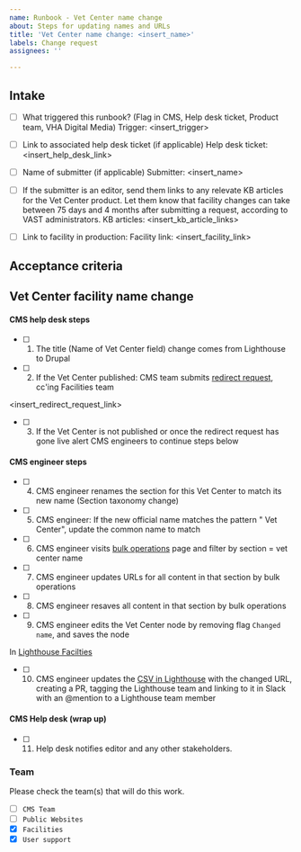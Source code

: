 ```yaml
---
name: Runbook - Vet Center name change
about: Steps for updating names and URLs
title: 'Vet Center name change: <insert_name>'
labels: Change request
assignees: ''

---
```


## Intake
- [ ] What triggered this runbook? (Flag in CMS, Help desk ticket, Product team, VHA Digital Media)
Trigger: <insert_trigger>

- [ ] Link to associated help desk ticket (if applicable)
Help desk ticket: <insert_help_desk_link>

- [ ] Name of submitter (if applicable)
Submitter: <insert_name>

- [ ] If the submitter is an editor, send them links to any relevate KB articles for the Vet Center product. Let them know that facility changes can take between 75 days and 4 months after submitting a request, according to VAST administrators.
KB articles: <insert_kb_article_links>

- [ ] Link to facility in production:
Facility link: <insert_facility_link>

## Acceptance criteria

## Vet Center facility name change

#### CMS help desk steps
- [ ] 1. The title (Name of Vet Center field) change comes from Lighthouse to Drupal
- [ ] 2. If the Vet Center published: CMS team submits [redirect request](https://github.com/department-of-veterans-affairs/va.gov-cms/issues/new?assignees=&labels=Redirect+request&template=redirect-request-facility-url.md&title=Redirect+Request+for%3A+%3Cinsert+facility+name%3E), cc'ing Facilities team

<insert_redirect_request_link>

- [ ] 3. If the Vet Center is not published or once the redirect request has gone live alert CMS engineers to continue steps below

#### CMS engineer steps
- [ ] 4. CMS engineer renames the section for this Vet Center to match its new name (Section taxonomy change)
- [ ] 5. CMS engineer: If the new official name matches the pattern "<city> Vet Center", update the common name to match
- [ ] 6. CMS engineer visits [bulk operations](https://prod.cms.va.gov/admin/content/bulk) page and filter by section = vet center name
- [ ] 7. CMS engineer updates URLs for all content in that section by bulk operations
- [ ] 8. CMS engineer resaves all content in that section by bulk operations
- [ ] 9. CMS engineer edits the Vet Center node by removing flag `Changed name`, and saves the node
  
In [Lighthouse Facilties](https://github.com/department-of-veterans-affairs/lighthouse-facilities)
- [ ] 10. CMS engineer updates the [CSV in Lighthouse](https://github.com/department-of-veterans-affairs/lighthouse-facilities/blob/master/facilities/src/main/resources/websites.csv) with the changed URL, creating a PR, tagging the Lighthouse team and linking to it in Slack with an @mention to a Lighthouse team member 

#### CMS Help desk (wrap up)
- [ ] 11. Help desk notifies editor and any other stakeholders.

### Team
Please check the team(s) that will do this work.

- [ ] `CMS Team`
- [ ] `Public Websites`
- [x] `Facilities`
- [x] `User support`
